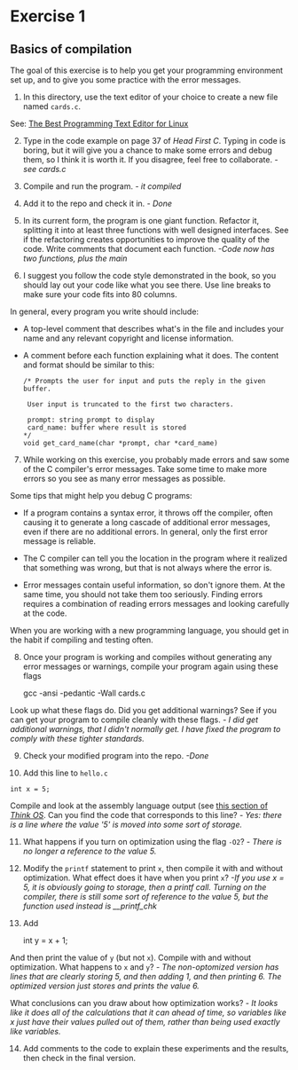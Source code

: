 # Exercise 1
## Basics of compilation

The goal of this exercise is to help you get your programming environment
set up, and to give you some practice with the error messages.

1.  In this directory, use the text editor of your choice to create a new file
named `cards.c`.

See: [The Best Programming Text Editor for
Linux](http://lifehacker.com/5911460/the-best-programming-text-editor-for-linux)

2.  Type in the code example on page 37 of *Head First C*.  Typing in
code is boring, but it will give you a chance to make some errors and
debug them, so I think it is worth it.  If you disagree, feel free to
collaborate. *- see cards.c*

3. Compile and run the program. *- it compiled*

4. Add it to the repo and check it in. *- Done*

5. In its current form, the program is one giant function.  Refactor
it, splitting it into at least three functions with well designed
interfaces.  See if the refactoring creates opportunities to improve
the quality of the code.  Write comments that document each function. *-Code now has two functions, plus the main*

6. I suggest you follow the code style demonstrated in the book,
so you should lay out your code like what you see there.  Use line
breaks to make sure your code fits into 80 columns.

In general, every program you write should include:

* A top-level comment that describes what's in the file and includes
   your name and any relevant copyright and license information.

* A comment before each function explaining what it does.  The content
   and format should be similar to this:

      /* Prompts the user for input and puts the reply in the given buffer.

       User input is truncated to the first two characters.

       prompt: string prompt to display
       card_name: buffer where result is stored
      */
      void get_card_name(char *prompt, char *card_name)


7. While working on this exercise, you probably made errors and saw
some of the C compiler's error messages.  Take some time to make more
errors so you see as many error messages as possible.

Some tips that might help you debug C programs:

*  If a program contains a syntax error, it throws off the compiler,
   often causing it to generate a long cascade of additional error
   messages, even if there are no additional errors.  In general, only
   the first error message is reliable.

*  The C compiler can tell you the location in the program where it
   realized that something was wrong, but that is not always where the
   error is.

*  Error messages contain useful information, so don't ignore them.  At
   the same time, you should not take them too seriously.  Finding
   errors requires a combination of reading errors messages and
   looking carefully at the code.

When you are working with a new programming language, you should get
in the habit if compiling and testing often.


8. Once your program is working and compiles without generating any
error messages or warnings, compile your program again using these
flags

    gcc -ansi -pedantic -Wall cards.c

Look up what these flags do.  Did you get additional warnings?  See if
you can get your program to compile cleanly with these flags. *- I did get additional warnings, that I didn't normally get. I have fixed the program to comply with these tighter standards.*

9.  Check your modified program into the repo. *-Done*

10.  Add this line to `hello.c`

    int x = 5;

Compile and look at the assembly language output (see [this section of
*Think OS*](http://greenteapress.com/thinkos/html/thinkos002.html#toc8).
Can you find the code that corresponds to this line? *- Yes: there is a line where the value '5' is moved into some sort of storage.*

11. What happens if you turn on optimization using the flag `-O2`? *- There is no longer a reference to the value 5.*

12. Modify the `printf` statement to print `x`, then compile it with and
without optimization.  What effect does it have when you print `x`? *-If you use x = 5, it is obviously going to storage, then a printf call. Turning on the compiler, there is still some sort of reference to the value 5, but the function used instead is __printf_chk*

13. Add

    int y = x + 1;

And then print the value of `y` (but not `x`).  Compile with and without
optimization.  What happens to `x` and `y`? *- The non-optomized version has lines that are clearly storing 5, and then adding 1, and then printing 6. The optimized version just stores and prints the value 6.*

What conclusions can you draw about how optimization works? *- It looks like it does all of the calculations that it can ahead of time, so variables like x just have their values pulled out of them, rather than being used exactly like variables.*

14. Add comments to the code to explain these experiments and the results,
then check in the final version.
